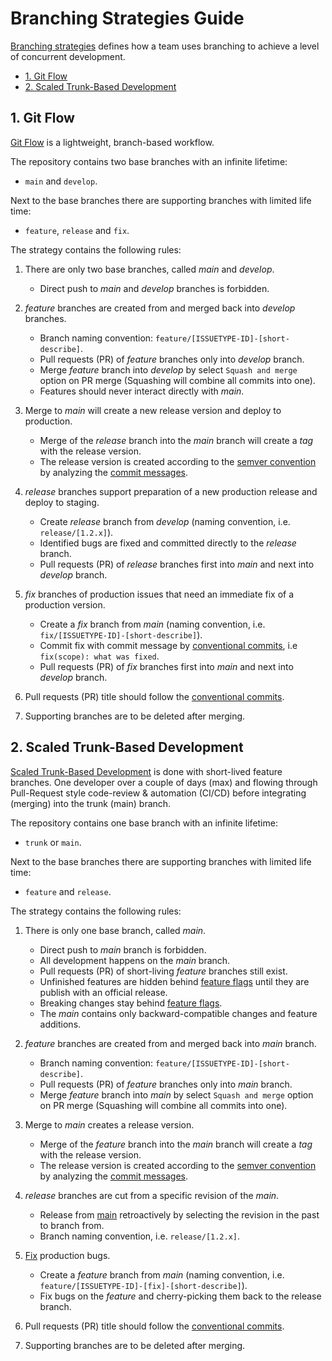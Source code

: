 # Branching Strategies Guide

[Branching strategies](../about/branching-strategies.md) defines how a team uses branching to achieve a level of concurrent development.

- [1. Git Flow](#1-git-flow)
- [2. Scaled Trunk-Based Development](#2-scaled-trunk-based-development)

## 1. Git Flow

[Git Flow](../about/branching-strategies.md#git-flow) is a lightweight, branch-based workflow.

The repository contains two base branches with an infinite lifetime:

- `main` and `develop`.

Next to the base branches there are supporting branches with limited life time:

- `feature`, `release` and `fix`.

The strategy contains the following rules:

1. There are only two base branches, called *main* and *develop*.
   - Direct push to *main* and *develop* branches is forbidden.

2. *feature* branches are created from and merged back into *develop* branches.
   - Branch naming convention: `feature/[ISSUETYPE-ID]-[short-describe]`.
   - Pull requests (PR) of *feature* branches only into *develop* branch.
   - Merge *feature* branch into *develop* by select `Squash and merge` option on PR merge (Squashing will combine all commits into one).
   - Features should never interact directly with *main*.

3. Merge to *main* will create a new release version and deploy to production.
   - Merge of the *release* branch into the *main* branch will create a *tag* with the release version.
   - The release version is created according to the [semver convention](../convention/semantic-versioning.md) by analyzing the [commit messages](../convention/conventional-commits.md).

4. *release* branches support preparation of a new production release and deploy to staging.
   - Create *release* branch from *develop* (naming convention, i.e. `release/[1.2.x]`).
   - Identified bugs are fixed and committed directly to the *release* branch.
   - Pull requests (PR) of *release* branches first into *main* and next into *develop* branch.

5. *fix* branches of production issues that need an immediate fix of a production version.
   - Create a *fix* branch from *main* (naming convention, i.e. `fix/[ISSUETYPE-ID]-[short-describe]`).
   - Commit fix with commit message by [conventional commits](../convention/conventional-commits.md), i.e `fix(scope): what was fixed`.
   - Pull requests (PR) of *fix* branches first into *main* and next into *develop* branch.

6. Pull requests (PR) title should follow the [conventional commits](../convention/conventional-commits.md).

7. Supporting branches are to be deleted after merging.

## 2. Scaled Trunk-Based Development

[Scaled Trunk-Based Development](../about/branching-strategies.md#scaled-trunk-based-development) is done with short-lived feature branches. One developer over a couple of days (max) and flowing through Pull-Request style code-review & automation (CI/CD) before integrating (merging) into the trunk (main) branch.

The repository contains one base branch with an infinite lifetime:

- `trunk` or `main`.

Next to the base branches there are supporting branches with limited life time:

- `feature` and `release`.

The strategy contains the following rules:

1. There is only one base branch, called *main*.
   - Direct push to *main* branch is forbidden.
   - All development happens on the *main* branch.
   - Pull requests (PR) of short-living *feature* branches still exist.
   - Unfinished features are hidden behind [feature flags](https://sentenz.github.io/backup-service/website/trunkbaseddevelopment.com/feature-flags/index.html) until they are publish with an official release.
   - Breaking changes stay behind [feature flags](https://sentenz.github.io/backup-service/website/trunkbaseddevelopment.com/feature-flags/index.html).
   - The *main* contains only backward-compatible changes and feature additions.

2. *feature* branches are created from and merged back into *main* branch.
   - Branch naming convention: `feature/[ISSUETYPE-ID]-[short-describe]`.
   - Pull requests (PR) of *feature* branches only into *main* branch.
   - Merge *feature* branch into *main* by select `Squash and merge` option on PR merge (Squashing will combine all commits into one).

3. Merge to *main* creates a release version.
   - Merge of the *feature* branch into the *main* branch will create a *tag* with the release version.
   - The release version is created according to the [semver convention](../convention/semantic-versioning.md) by analyzing the [commit messages](../convention/conventional-commits.md).

4. *release* branches are cut from a specific revision of the *main*.
   - Release from [main](https://sentenz.github.io/backup-service/website/trunkbaseddevelopment.com/release-from-trunk/index.html) retroactively by selecting the revision in the past to branch from.
   - Branch naming convention, i.e. `release/[1.2.x]`.

5. [Fix](https://sentenz.github.io/backup-service/website/trunkbaseddevelopment.com/branch-for-release/index.html#fix-production-bugs-on-trunk) production bugs.
   - Create a *feature* branch from *main* (naming convention, i.e. `feature/[ISSUETYPE-ID]-[fix]-[short-describe]`).
   - Fix bugs on the *feature* and cherry-picking them back to the release branch.

6. Pull requests (PR) title should follow the [conventional commits](../convention/conventional-commits.md).

7. Supporting branches are to be deleted after merging.
